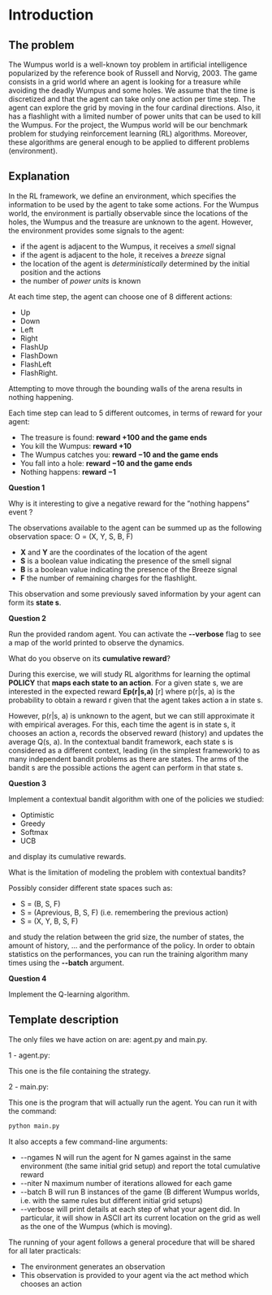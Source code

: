 # Introduction

## The problem
The Wumpus world is a well-known toy problem in artificial intelligence popularized by the reference book of Russell and Norvig, 2003. The game consists in a grid world where an agent is looking for a treasure while avoiding the deadly Wumpus and some holes. We assume that the time is discretized and that the agent can take only one action per time step. The agent can explore the grid by moving in the four cardinal directions. Also, it has a flashlight with a limited number of power units that can be used to kill the Wumpus. For the project, the Wumpus world will be our benchmark problem for studying reinforcement learning (RL) algorithms. Moreover, these algorithms are general enough to be applied to different problems (environment).

## Explanation

In the RL framework, we define an environment, which specifies the information to be used by the agent to take some actions. For the Wumpus world, the environment is partially observable since the locations of the holes, the Wumpus and the treasure are unknown to the agent. However, the environment provides some signals to the agent:

* if the agent is adjacent to the Wumpus, it receives a _smell_ signal
* if the agent is adjacent to the hole, it receives a _breeze_ signal
* the location of the agent is _deterministically_ determined by the initial position and the actions
* the number of _power units_ is known

At each time step, the agent can choose one of 8 different actions:

* Up
* Down
* Left
* Right
* FlashUp
* FlashDown
* FlashLeft
* FlashRight.

Attempting to move through the bounding walls of the arena results in nothing happening.

Each time step can lead to 5 different outcomes, in terms of reward for your agent:

* The treasure is found: __reward +100 and the game ends__
* You kill the Wumpus: __reward +10__
* The Wumpus catches you: __reward −10 and the game ends__
* You fall into a hole: __reward −10 and the game ends__
* Nothing happens: __reward −1__


__Question 1__

Why is it interesting to give a negative reward for the ”nothing happens” event ?

The observations available to the agent can be summed up as the following observation space: O = (X, Y, S, B, F)

* __X__ and __Y__ are the coordinates of the location of the agent
* __S__ is a boolean value indicating the presence of the smell signal
* __B__ is a boolean value indicating the presence of the Breeze signal
* __F__ the number of remaining charges for the flashlight.

This observation and some previously saved information by your agent can form its __state s__.


__Question 2__

Run the provided random agent. You can activate the __--verbose__ flag to see a map of the world printed to observe the dynamics. 

What do you observe on its __cumulative reward__?

During this exercise, we will study RL algorithms for learning the optimal __POLICY__ that __maps each state to an action__.
For a given state s, we are interested in the expected reward __Ep(r|s,a)__ [r] where p(r|s, a) is the probability to obtain a reward r given that the agent takes action a in state s. 

However, p(r|s, a) is unknown to the agent, but we can still approximate it with empirical averages. For this, each time the agent is in state s, it chooses an action a, records the observed reward (history) and updates the average Q(s, a).
In the contextual bandit framework, each state s is considered as a different context, leading (in the simplest framework) to as many independent bandit problems as there are states. The arms of the bandit s are the possible actions the agent can perform in that state s.

__Question 3__

Implement a contextual bandit algorithm with one of the policies we studied:

* Optimistic
* Greedy
* Softmax
* UCB

and display its cumulative rewards.

What is the limitation of modeling the problem with contextual bandits?

Possibly consider different state spaces such as:
* S = (B, S, F)
* S = (Aprevious, B, S, F) (i.e. remembering the previous action)
* S = (X, Y, B, S, F)

and study the relation between the grid size, the number of states, the amount of history, ... and the performance of the policy. In order to obtain statistics on the performances, you can run the training algorithm many times using the __--batch__ argument.


__Question 4__

Implement the Q-learning algorithm.


## Template description

The only files we have action on are: agent.py and main.py.

1 - agent.py:

This one is the file containing the strategy.

2 - main.py:

This one is the program that will actually run the agent.
You can run it with the command:
```python
python main.py
```

It also accepts a few command-line arguments:

* --ngames N will run the agent for N games against in the same environment (the same initial grid setup) and report the total cumulative reward
* --niter N maximum number of iterations allowed for each game
* --batch B will run B instances of the game (B different Wumpus worlds, i.e. with the same rules but different initial grid setups)
* --verbose will print details at each step of what your agent did. In particular, it will show in ASCII art its current location on the grid as well as the one of the Wumpus (which is moving).

The running of your agent follows a general procedure that will be shared for all later practicals:
* The environment generates an observation
* This observation is provided to your agent via the act method which chooses an action
